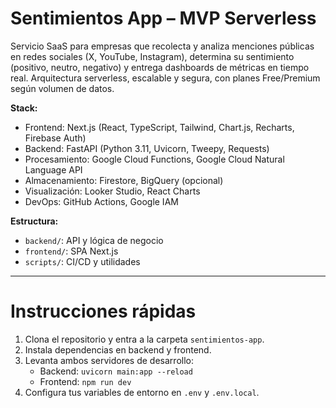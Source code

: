 # Sentimientos App – MVP Serverless

Servicio SaaS para empresas que recolecta y analiza menciones públicas en redes sociales (X, YouTube, Instagram), determina su sentimiento (positivo, neutro, negativo) y entrega dashboards de métricas en tiempo real. Arquitectura serverless, escalable y segura, con planes Free/Premium según volumen de datos.

**Stack:**
- Frontend: Next.js (React, TypeScript, Tailwind, Chart.js, Recharts, Firebase Auth)
- Backend: FastAPI (Python 3.11, Uvicorn, Tweepy, Requests)
- Procesamiento: Google Cloud Functions, Google Cloud Natural Language API
- Almacenamiento: Firestore, BigQuery (opcional)
- Visualización: Looker Studio, React Charts
- DevOps: GitHub Actions, Google IAM

**Estructura:**
- `backend/`: API y lógica de negocio
- `frontend/`: SPA Next.js
- `scripts/`: CI/CD y utilidades

---

# Instrucciones rápidas

1. Clona el repositorio y entra a la carpeta `sentimientos-app`.
2. Instala dependencias en backend y frontend.
3. Levanta ambos servidores de desarrollo:
   - Backend: `uvicorn main:app --reload`
   - Frontend: `npm run dev`
4. Configura tus variables de entorno en `.env` y `.env.local`.


